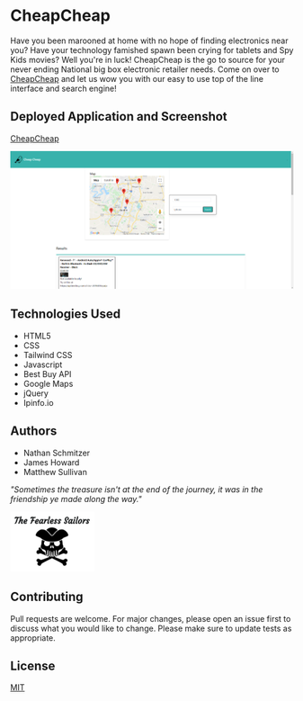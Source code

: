 # CheapCheap

Have you been marooned at home with no hope of finding electronics near you? Have your technology famished spawn been crying for tablets and Spy Kids movies? Well you're in luck! CheapCheap is the go to source for your never ending National big box electronic retailer needs. Come on over to [CheapCheap](https://jth2698.github.io/bootcamp-project-1/) and let us wow you with our easy to use top of the line interface and search engine!

## Deployed Application and Screenshot

[CheapCheap](https://jth2698.github.io/bootcamp-project-1/)

![Screencap](./Images/Screencap.png)


## Technologies Used


* HTML5
* CSS
* Tailwind CSS
* Javascript
* Best Buy API
* Google Maps
* jQuery
* Ipinfo.io

## Authors

* Nathan Schmitzer
* James Howard
* Matthew Sullivan

_"Sometimes the treasure isn't at the end of the journey, it was in the friendship ye made along the way."_

![Fearless](./Images/Fearless.png)

## Contributing

Pull requests are welcome. For major changes, please open an issue first to discuss what you would like to change.
Please make sure to update tests as appropriate.

## License
[MIT](https://choosealicense.com/licenses/mit/)
